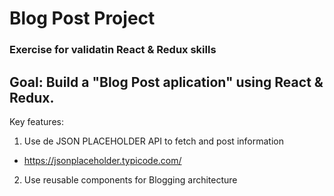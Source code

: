 # Blog Post Project

### Exercise for validatin React & Redux skills

## Goal: Build a "Blog Post aplication" using **React** & **Redux**.  

Key features: 

1. Use de JSON PLACEHOLDER API to fetch and post information
* https://jsonplaceholder.typicode.com/

2. Use reusable components for Blogging architecture

